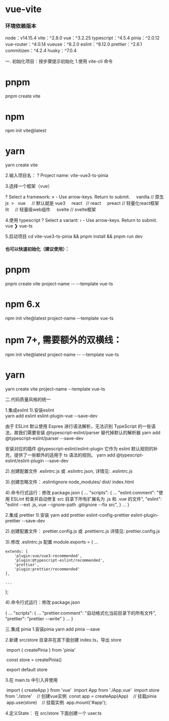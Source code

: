 # vue-vite

### 环境依赖版本
node：v14.15.4
vite：^2.8.0
vue：^3.2.25
typescript：^4.5.4
pinia：^2.0.12
vue-router：^4.0.14
vueuse：^8.2.0
eslint：^8.12.0
prettier：^2.6.1
commitizen：^4.2.4
husky：^7.0.4

一. 初始化项目：按步骤提示初始化
1.使用 vite-cli 命令
# pnpm
pnpm create vite

# npm
npm init vite@latest

# yarn
yarn create vite


2.输入项目名：
? Project name:  vite-vue3-ts-pinia


3.选择一个框架（vue）

? Select a framework: » - Use arrow-keys. Return to submit.
     vanilla // 原生js
 >   vue     // 默认就是 vue3
     react   // react
     preact  // 轻量化react框架
     lit     // 轻量级web组件
     svelte  // svelte框架

4.使用 typescript
? Select a variant: › - Use arrow-keys. Return to submit.
     vue
 ❯   vue-ts

5.启动项目
cd vite-vue3-ts-pinia && pnpm install && pnpm run dev

#### 也可以快速初始化（建议使用）：
# pnpm
pnpm create vite project-name -- --template vue-ts

# npm 6.x
npm init vite@latest project-name --template vue-ts
 
# npm 7+, 需要额外的双横线：
npm init vite@latest project-name -- --template vue-ts
 
# yarn
yarn create vite project-name --template vue-ts


二.代码质量风格的统一

1.集成eslint
1).安装eslint   
yarn add eslint eslint-plugin-vue --save-dev

由于 ESLint 默认使用 Espree 进行语法解析，无法识别 TypeScript 的一些语法，故我们需要安装 @typescript-eslint/parser 替代掉默认的解析器
yarn add @typescript-eslint/parser --save-dev

安装对应的插件 @typescript-eslint/eslint-plugin 它作为 eslint 默认规则的补充，提供了一些额外的适用于 ts 语法的规则。
yarn add @typescript-eslint/eslint-plugin --save-dev

2).创建配置文件 .eslintrc.js 或 .eslintrc.json, 
详情见: .eslintrc.js

3).创建忽略文件：.eslintignore
node_modules/
dist/
index.html

4).命令行式运行：修改 package.json
{
    ...
    "scripts": {
        ...
        "eslint:comment": "使用 ESLint 检查并自动修复 src 目录下所有扩展名为 .js 和 .vue 的文件",
        "eslint": "eslint --ext .js,.vue --ignore-path .gitignore --fix src",
    }
    ...
}

2.集成 prettier
1).安装
yarn add prettier eslint-config-prettier eslint-plugin-prettier --save-dev

2).创建配置文件： prettier.config.js 或 .prettierrc.js
详情见: prettier.config.js

3).修改 .eslintrc.js 配置
module.exports = {
    ...

    extends: [
        'plugin:vue/vue3-recommended',
        'plugin:@typescript-eslint/recommended',
        'prettier',
        'plugin:prettier/recommended'
    ],

    ...
};

4).命令行式运行：修改 package.json

{
    ...
    "scripts": {
        ...
        "prettier:comment": "自动格式化当前目录下的所有文件",
        "prettier": "prettier --write"
    }
    ...
}

三.集成 pinia
1.安装pinia
yarn add pinia --save

2.新建 src/store 目录并在其下面创建 index.ts，导出 store

 import { createPinia } from 'pinia'

 const store = createPinia()

 export default store

3.在 main.ts 中引入并使用

 import { createApp } from 'vue'
 import App from './App.vue'
 import store from './store'
 ​
 // 创建vue实例
 const app = createApp(App)
 ​
 // 挂载pinia
 app.use(store)
 ​
 // 挂载实例
 app.mount('#app');

4.定义State： 在 src/store 下面创建一个 user.ts
